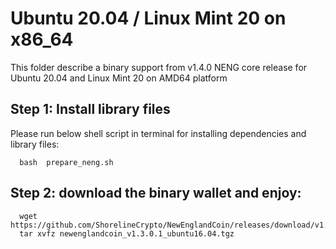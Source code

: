 # Ubuntu 20.04 / Linux Mint 20 on x86_64

This folder describe a binary support from v1.4.0 NENG core release for Ubuntu 20.04 and Linux Mint 20 on AMD64 platform 

## Step 1: Install library files
Please run below shell script in terminal for installing dependencies and library files:
```
  bash  prepare_neng.sh
```

## Step 2: download the binary wallet and enjoy:
```
  wget https://github.com/ShorelineCrypto/NewEnglandCoin/releases/download/v1.3.0.1/newenglandcoin_v1.3.0.1_ubuntu16.04.tgz
  tar xvfz newenglandcoin_v1.3.0.1_ubuntu16.04.tgz
```
